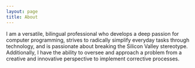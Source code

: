 ```yaml
---
layout: page
title: About
---
```


I am a versatile, bilingual professional who develops a deep passion for computer programming, strives to radically simplify everyday tasks through technology, and is passionate about breaking the Silicon Valley stereotype. Additionally, I have the ability to oversee and approach a problem from a creative and innovative perspective to implement corrective processes.
